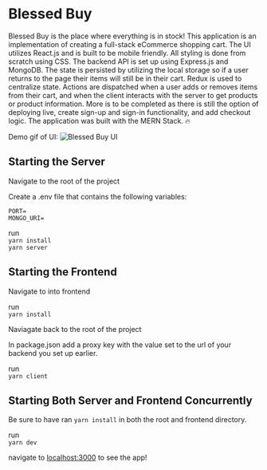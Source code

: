 # Blessed Buy

Blessed Buy is the place where everything is in stock! This application is an implementation of creating a full-stack eCommerce shopping cart. The UI utilizes React.js and is built to be mobile friendly. All styling is done from scratch using CSS. The backend API is set up using Express.js and MongoDB. The state is persisted by utilizing the local storage so if a user returns to the page their items will still be in their cart. Redux is used to centralize state. Actions are dispatched when a user adds or removes items from their cart, and when the client interacts with the server to get products or product information. More is to be completed as there is still the option of deploying live, create sign-up and sign-in functionality, and add checkout logic. The application was built with the MERN Stack. 🔥

Demo gif of UI:
![Blessed Buy UI](./frontend/src/assets/blessedBuyVid2.gif)

## Starting the Server

Navigate to the root of the project

Create a .env file that contains the following variables:

```
PORT=
MONGO_URI=
```

run\
`yarn install`\
`yarn server`

## Starting the Frontend

Navigate to into frontend

run\
`yarn install`

Naviagate back to the root of the project

In package.json add a proxy key with the value set to the url of your backend you set up earlier.

run\
`yarn client`

## Starting Both Server and Frontend Concurrently

Be sure to have ran `yarn install` in both the root and frontend directory.

run\
`yarn dev`

navigate to [localhost:3000](http://localhost:3000) to see the app!
